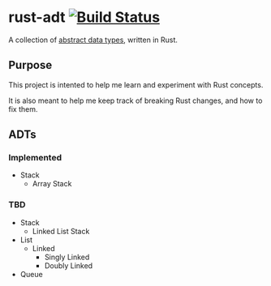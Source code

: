 # rust-adt [![Build Status](https://travis-ci.org/Indiv0/rust-adt.svg?branch=master)](https://travis-ci.org/Indiv0/rust-adt)

A collection of [abstract data types](http://en.wikipedia.org/wiki/Abstract_data_type), written in Rust.

## Purpose

This project is intented to help me learn and experiment with Rust concepts.

It is also meant to help me keep track of breaking Rust changes, and how to fix them.

## ADTs
### Implemented

* Stack
    * Array Stack

### TBD

* Stack
    * Linked List Stack
* List
    * Linked
        * Singly Linked
        * Doubly Linked
* Queue
